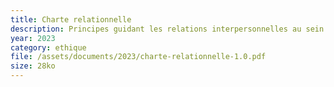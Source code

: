 ```yaml
---
title: Charte relationnelle
description: Principes guidant les relations interpersonnelles au sein de la coopérative
year: 2023
category: ethique
file: /assets/documents/2023/charte-relationnelle-1.0.pdf
size: 28ko
---
```

